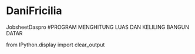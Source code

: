 # DaniFricilia
JobsheetDaspro
#PROGRAM MENGHITUNG LUAS DAN KELILING BANGUN DATAR

from IPython.display import clear_output
